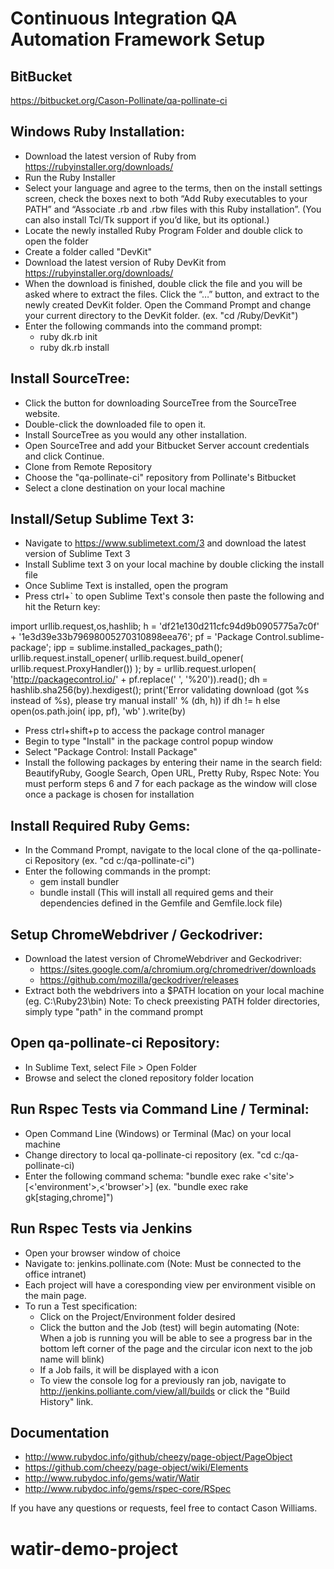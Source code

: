 # Continuous Integration QA Automation Framework Setup



## BitBucket 
https://bitbucket.org/Cason-Pollinate/qa-pollinate-ci

## Windows Ruby Installation:
* Download the latest version of Ruby from https://rubyinstaller.org/downloads/
* Run the Ruby Installer
* Select your language and agree to the terms, then on the install settings screen, check the boxes next to both “Add Ruby executables to your PATH” and “Associate .rb and .rbw files with this Ruby installation”. (You can also install Tcl/Tk support if you’d like, but its optional.)
* Locate the newly installed Ruby Program Folder and double click to open the folder
* Create a folder called "DevKit"
* Download the latest version of Ruby DevKit from https://rubyinstaller.org/downloads/
* When the download is finished, double click the file and you will be asked where to extract the files. Click the “…” button, and extract to the newly created DevKit folder.
Open the Command Prompt and change your current directory to the DevKit folder. (ex. "cd /Ruby/DevKit")
* Enter the following commands into the command prompt: 
	- ruby dk.rb init     
	- ruby dk.rb install

## Install SourceTree:
* Click the button for downloading SourceTree from the SourceTree website.
* Double-click the downloaded file to open it.
* Install SourceTree as you would any other installation.
* Open SourceTree and add your Bitbucket Server account credentials and click Continue.
* Clone from Remote Repository
* Choose the "qa-pollinate-ci" repository from Pollinate's Bitbucket
* Select a clone destination on your local machine

## Install/Setup Sublime Text 3:
* Navigate to https://www.sublimetext.com/3 and download the latest version of Sublime Text 3
* Install Sublime text 3 on your local machine by double clicking the install file
* Once Sublime Text is installed, open the program
* Press ctrl+` to open Sublime Text's console then paste the following and hit the Return key: 

import urllib.request,os,hashlib; h = 'df21e130d211cfc94d9b0905775a7c0f' + '1e3d39e33b79698005270310898eea76'; pf = 'Package Control.sublime-package'; ipp = sublime.installed_packages_path(); urllib.request.install_opener( urllib.request.build_opener( urllib.request.ProxyHandler()) ); by = urllib.request.urlopen( 'http://packagecontrol.io/' + pf.replace(' ', '%20')).read(); dh = hashlib.sha256(by).hexdigest(); print('Error validating download (got %s instead of %s), please try manual install' % (dh, h)) if dh != h else open(os.path.join( ipp, pf), 'wb' ).write(by)

* Press ctrl+shift+p to access the package control manager
* Begin to type "Install" in the package control popup window
* Select "Package Control: Install Package"
* Install the following packages by entering their name in the search field: BeautifyRuby, Google Search, Open URL, Pretty Ruby, Rspec
Note: You must perform steps 6 and 7 for each package as the window will close once a package is chosen for installation

## Install Required Ruby Gems:
* In the Command Prompt, navigate to the local clone of the qa-pollinate-ci Repository (ex. "cd c:/qa-pollinate-ci")
* Enter the following commands in the prompt:
	- gem install bundler
	- bundle install
(This will install all required gems and their dependencies defined in the Gemfile and Gemfile.lock file)


## Setup ChromeWebdriver / Geckodriver:
* Download the latest version of ChromeWebdriver and Geckodriver:
	- https://sites.google.com/a/chromium.org/chromedriver/downloads
	- https://github.com/mozilla/geckodriver/releases
* Extract both the webdrivers into a $PATH location on your local machine (eg. C:\Ruby23\bin)
Note: To check preexisting PATH folder directories, simply type "path" in the command prompt

## Open qa-pollinate-ci Repository:
* In Sublime Text, select File > Open Folder
* Browse and select the cloned repository folder location

## Run Rspec Tests via Command Line / Terminal:
* Open Command Line (Windows) or Terminal (Mac) on your local machine
* Change directory to local qa-pollinate-ci repository (ex. "cd c:/qa-pollinate-ci)
* Enter the following command schema: "bundle exec rake <'site'>[<'environment'>,<'browser'>]            (ex. "bundle exec rake gk[staging,chrome]")

## Run Rspec Tests via Jenkins
* Open your browser window of choice
* Navigate to: jenkins.pollinate.com (Note: Must be connected to the office intranet)
* Each project will have a coresponding view per environment visible on the main page.
* To run a Test specification:
	- Click on the Project/Environment folder desired
	- Click the  button and the Job (test) will begin automating (Note: When a job is running you will be able to see a progress bar in the bottom left corner of the page and the circular icon next to the job name will blink)
	- If a Job fails, it will be displayed with a  icon
	- To view the console log for a previously ran job, navigate to http://jenkins.polliante.com/view/all/builds or click the "Build History" link.

## Documentation
- http://www.rubydoc.info/github/cheezy/page-object/PageObject
- https://github.com/cheezy/page-object/wiki/Elements
- http://www.rubydoc.info/gems/watir/Watir
- http://www.rubydoc.info/gems/rspec-core/RSpec


If you have any questions or requests, feel free to contact Cason Williams.

# watir-demo-project
